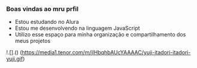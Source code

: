 ### Boas vindas ao mru prfil

- Estou estudando no Alura
- Estou me desenvolvendo na linguagem JavaScript
- Utilizo esse espaço para minha organização e compartilhamento dos meus projetos

!.[].()
(https://media1.tenor.com/m/jlHbqhbAUcYAAAAC/yuji-itadori-itadori-yuji.gif)

